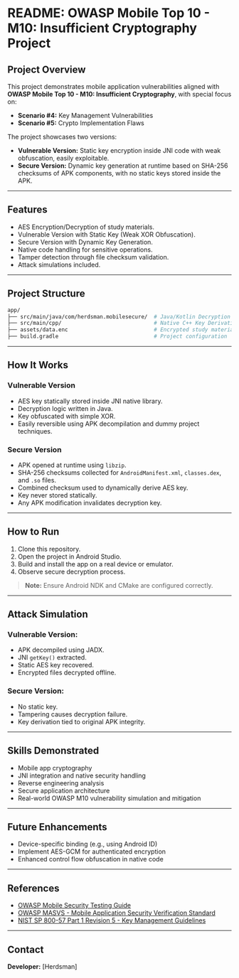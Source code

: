 # README: OWASP Mobile Top 10 - M10: Insufficient Cryptography Project

## Project Overview

This project demonstrates mobile application vulnerabilities aligned with **OWASP Mobile Top 10 - M10: Insufficient Cryptography**, with special focus on:

- **Scenario #4:** Key Management Vulnerabilities
- **Scenario #5:** Crypto Implementation Flaws

The project showcases two versions:

- **Vulnerable Version:** Static key encryption inside JNI code with weak obfuscation, easily exploitable.
- **Secure Version:** Dynamic key generation at runtime based on SHA-256 checksums of APK components, with no static keys stored inside the APK.

---

## Features

- AES Encryption/Decryption of study materials.
- Vulnerable Version with Static Key (Weak XOR Obfuscation).
- Secure Version with Dynamic Key Generation.
- Native code handling for sensitive operations.
- Tamper detection through file checksum validation.
- Attack simulations included.

---

## Project Structure

```bash
app/
├── src/main/java/com/herdsman.mobilesecure/  # Java/Kotlin Decryption Classes
├── src/main/cpp/                             # Native C++ Key Derivation Logic
├── assets/data.enc                           # Encrypted study materials
├── build.gradle                              # Project configuration
```

---

## How It Works

### Vulnerable Version

- AES key statically stored inside JNI native library.
- Decryption logic written in Java.
- Key obfuscated with simple XOR.
- Easily reversible using APK decompilation and dummy project techniques.

### Secure Version

- APK opened at runtime using `libzip`.
- SHA-256 checksums collected for `AndroidManifest.xml`, `classes.dex`, and `.so` files.
- Combined checksum used to dynamically derive AES key.
- Key never stored statically.
- Any APK modification invalidates decryption key.

---

## How to Run

1. Clone this repository.
2. Open the project in Android Studio.
3. Build and install the app on a real device or emulator.
4. Observe secure decryption process.

> **Note:** Ensure Android NDK and CMake are configured correctly.

---

## Attack Simulation

### Vulnerable Version:

- APK decompiled using JADX.
- JNI `getKey()` extracted.
- Static AES key recovered.
- Encrypted files decrypted offline.

### Secure Version:

- No static key.
- Tampering causes decryption failure.
- Key derivation tied to original APK integrity.

---

## Skills Demonstrated

- Mobile app cryptography
- JNI integration and native security handling
- Reverse engineering analysis
- Secure application architecture
- Real-world OWASP M10 vulnerability simulation and mitigation

---

## Future Enhancements

- Device-specific binding (e.g., using Android ID)
- Implement AES-GCM for authenticated encryption
- Enhanced control flow obfuscation in native code

---

## References

- [OWASP Mobile Security Testing Guide](https://owasp.org/www-project-mobile-security-testing-guide/)
- [OWASP MASVS - Mobile Application Security Verification Standard](https://owasp.org/www-project-mobile-security/)
- [NIST SP 800-57 Part 1 Revision 5 - Key Management Guidelines](https://csrc.nist.gov/publications/detail/sp/800-57-part-1/rev-5/final)

---

## Contact

**Developer:** [Herdsman]